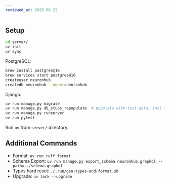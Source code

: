 ```yaml
---
reviewed_at: 2025.06.22
---
```


## Setup

```bash
cd server/
uv init
uv sync
```

PostgreSQL:
```bash
brew install postgres@16
brew services start postgres@16
createuser neuronhub
createdb neuronhub --owner=neuronhub
```

Django:
```bash
uv run manage.py migrate
uv run manage.py db_stubs_repopulate  # populate with test data, incl test user admin/admin
uv run manage.py runserver
uv run pytest
```

Run `uv` from `server/` directory.

## Additional Commands

- Format: `uv run ruff format .`
- Schema Export: `uv run manage.py export_schema neuronhub.graphql --path=../schema.graphql` 
- Types hard reset: `./.run/gen-types-and-format.sh`
- Upgrade: `uv lock --upgrade`
